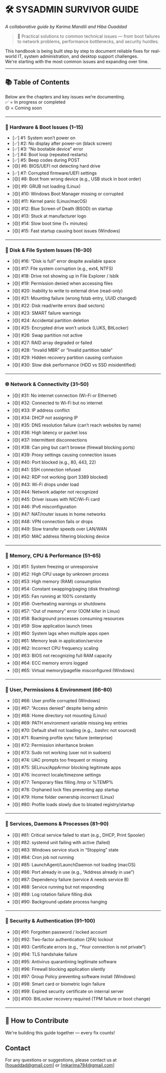 # 🛠️ SYSADMIN SURVIVOR GUIDE

*A collaborative guide by Karima Mandili and Hiba Ouaddad*

> 🔧 Practical solutions to common technical issues — from boot failures to network problems, performance bottlenecks, and security hurdles.

This handbook is being built step by step to document reliable fixes for real-world IT, system administration, and desktop support challenges.  
We're starting with the most common issues and expanding over time.

---

## 📚 Table of Contents

Below are the chapters and key issues we’re documenting.  
✅ = In progress or completed  
🟡 = Coming soon

---

### 🔌 Hardware & Boot Issues (1–15)  
- [✅] #1: System won’t power on  
- [✅] #2: No display after power-on (black screen)  
- [✅] #3: “No bootable device” error  
- [✅] #4: Boot loop (repeated restarts)  
- [✅] #5: Beep codes during POST 
- [🟡] #6: BIOS/UEFI not detecting hard drive  
- [✅] #7: Corrupted firmware/UEFI settings  
- [🟡] #8: Boot from wrong device (e.g., USB stuck in boot order)  
- [🟡] #9: GRUB not loading (Linux)  
- [🟡] #10: Windows Boot Manager missing or corrupted  
- [🟡] #11: Kernel panic (Linux/macOS)  
- [🟡] #12: Blue Screen of Death (BSOD) on startup  
- [🟡] #13: Stuck at manufacturer logo  
- [🟡] #14: Slow boot time (1+ minutes)  
- [🟡] #15: Fast startup causing boot issues (Windows)  

---

### 💾 Disk & File System Issues (16–30)  
- [🟡] #16: “Disk is full” error despite available space  
- [🟡] #17: File system corruption (e.g., ext4, NTFS)  
- [🟡] #18: Drive not showing up in File Explorer / lsblk  
- [🟡] #19: Permission denied when accessing files  
- [🟡] #20: Inability to write to external drive (read-only)  
- [🟡] #21: Mounting failure (wrong fstab entry, UUID changed)  
- [🟡] #22: Disk read/write errors (bad sectors)  
- [🟡] #23: SMART failure warnings  
- [🟡] #24: Accidental partition deletion  
- [🟡] #25: Encrypted drive won’t unlock (LUKS, BitLocker)  
- [🟡] #26: Swap partition not active  
- [🟡] #27: RAID array degraded or failed  
- [🟡] #28: “Invalid MBR” or “Invalid partition table”  
- [🟡] #29: Hidden recovery partition causing confusion  
- [🟡] #30: Slow disk performance (HDD vs SSD misidentified)  

---

### 🌐 Network & Connectivity (31–50)  
- [🟡] #31: No internet connection (Wi-Fi or Ethernet)  
- [🟡] #32: Connected to Wi-Fi but no internet  
- [🟡] #33: IP address conflict  
- [🟡] #34: DHCP not assigning IP  
- [🟡] #35: DNS resolution failure (can’t reach websites by name)  
- [🟡] #36: High latency or packet loss  
- [🟡] #37: Intermittent disconnections  
- [🟡] #38: Can ping but can’t browse (firewall blocking ports)  
- [🟡] #39: Proxy settings causing connection issues  
- [🟡] #40: Port blocked (e.g., 80, 443, 22)  
- [🟡] #41: SSH connection refused  
- [🟡] #42: RDP not working (port 3389 blocked)  
- [🟡] #43: Wi-Fi drops under load  
- [🟡] #44: Network adapter not recognized  
- [🟡] #45: Driver issues with NIC/Wi-Fi card  
- [🟡] #46: IPv6 misconfiguration  
- [🟡] #47: NAT/router issues in home networks  
- [🟡] #48: VPN connection fails or drops  
- [🟡] #49: Slow transfer speeds over LAN/WAN  
- [🟡] #50: MAC address filtering blocking device  

---

### 🧠 Memory, CPU & Performance (51–65)  
- [🟡] #51: System freezing or unresponsive  
- [🟡] #52: High CPU usage by unknown process  
- [🟡] #53: High memory (RAM) consumption  
- [🟡] #54: Constant swapping/paging (disk thrashing)  
- [🟡] #55: Fan running at 100% constantly  
- [🟡] #56: Overheating warnings or shutdowns  
- [🟡] #57: “Out of memory” error (OOM killer in Linux)  
- [🟡] #58: Background processes consuming resources  
- [🟡] #59: Slow application launch times  
- [🟡] #60: System lags when multiple apps open  
- [🟡] #61: Memory leak in application/service  
- [🟡] #62: Incorrect CPU frequency scaling  
- [🟡] #63: BIOS not recognizing full RAM capacity  
- [🟡] #64: ECC memory errors logged  
- [🟡] #65: Virtual memory/pagefile misconfigured (Windows)  

---

### 📁 User, Permissions & Environment (66–80)  
- [🟡] #66: User profile corrupted (Windows)  
- [🟡] #67: “Access denied” despite being admin  
- [🟡] #68: Home directory not mounting (Linux)  
- [🟡] #69: PATH environment variable missing key entries  
- [🟡] #70: Default shell not loading (e.g., .bashrc not sourced)  
- [🟡] #71: Roaming profile sync failure (enterprise)  
- [🟡] #72: Permission inheritance broken  
- [🟡] #73: Sudo not working (user not in sudoers)  
- [🟡] #74: UAC prompts too frequent or missing  
- [🟡] #75: SELinux/AppArmor blocking legitimate apps  
- [🟡] #76: Incorrect locale/timezone settings  
- [🟡] #77: Temporary files filling /tmp or %TEMP%  
- [🟡] #78: Orphaned lock files preventing app startup  
- [🟡] #79: Home folder ownership incorrect (Linux)  
- [🟡] #80: Profile loads slowly due to bloated registry/startup  

---

### 🧪 Services, Daemons & Processes (81–90)  
- [🟡] #81: Critical service failed to start (e.g., DHCP, Print Spooler)  
- [🟡] #82: systemd unit failing with active (failed)  
- [🟡] #83: Windows service stuck in “Stopping” state  
- [🟡] #84: Cron job not running  
- [🟡] #85: LaunchAgent/LaunchDaemon not loading (macOS)  
- [🟡] #86: Port already in use (e.g., “Address already in use”)  
- [🟡] #87: Dependency failure (service A needs service B)  
- [🟡] #88: Service running but not responding  
- [🟡] #89: Log rotation failure filling disk  
- [🟡] #90: Background update process hanging  

---

### 🔐 Security & Authentication (91–100)  
- [🟡] #91: Forgotten password / locked account  
- [🟡] #92: Two-factor authentication (2FA) lockout  
- [🟡] #93: Certificate errors (e.g., “Your connection is not private”)  
- [🟡] #94: TLS handshake failure  
- [🟡] #95: Antivirus quarantining legitimate software  
- [🟡] #96: Firewall blocking application silently  
- [🟡] #97: Group Policy preventing software install (Windows)  
- [🟡] #98: Smart card or biometric login failure  
- [🟡] #99: Expired security certificate on internal server  
- [🟡] #100: BitLocker recovery required (TPM failure or boot change)   



---

## 🤝 How to Contribute

We're building this guide together — every fix counts!

## Contact

For any questions or suggestions, please contact us at [houaddad@gmail.com] or [mkarima784@gmail.com]
